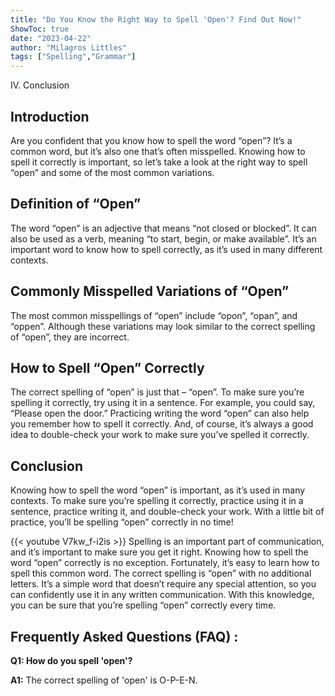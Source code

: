 ```yaml
---
title: "Do You Know the Right Way to Spell 'Open'? Find Out Now!"
ShowToc: true 
date: "2023-04-22"
author: "Milagros Littles" 
tags: ["Spelling","Grammar"]
---
```

IV. Conclusion

## Introduction

Are you confident that you know how to spell the word “open”? It’s a common word, but it’s also one that’s often misspelled. Knowing how to spell it correctly is important, so let’s take a look at the right way to spell “open” and some of the most common variations.

## Definition of “Open”

The word “open” is an adjective that means “not closed or blocked”. It can also be used as a verb, meaning “to start, begin, or make available”. It’s an important word to know how to spell correctly, as it’s used in many different contexts.

## Commonly Misspelled Variations of “Open”

The most common misspellings of “open” include “opon”, “opan”, and “oppen”. Although these variations may look similar to the correct spelling of “open”, they are incorrect.

## How to Spell “Open” Correctly

The correct spelling of “open” is just that – “open”. To make sure you’re spelling it correctly, try using it in a sentence. For example, you could say, “Please open the door.” Practicing writing the word “open” can also help you remember how to spell it correctly. And, of course, it’s always a good idea to double-check your work to make sure you’ve spelled it correctly.

## Conclusion

Knowing how to spell the word “open” is important, as it’s used in many contexts. To make sure you’re spelling it correctly, practice using it in a sentence, practice writing it, and double-check your work. With a little bit of practice, you’ll be spelling “open” correctly in no time!

{{< youtube V7kw_f-i2is >}} 
Spelling is an important part of communication, and it’s important to make sure you get it right. Knowing how to spell the word “open” correctly is no exception. Fortunately, it’s easy to learn how to spell this common word. The correct spelling is “open” with no additional letters. It’s a simple word that doesn’t require any special attention, so you can confidently use it in any written communication. With this knowledge, you can be sure that you’re spelling “open” correctly every time.

## Frequently Asked Questions (FAQ) :
**Q1: How do you spell 'open'?**

**A1:** The correct spelling of 'open' is O-P-E-N.





